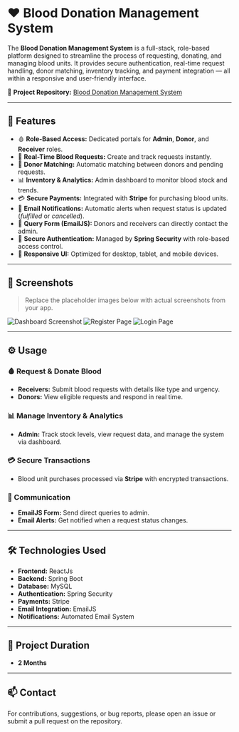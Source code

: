 # ❤️ Blood Donation Management System

The **Blood Donation Management System** is a full-stack, role-based platform designed to streamline the process of requesting, donating, and managing blood units. It provides secure authentication, real-time request handling, donor matching, inventory tracking, and payment integration — all within a responsive and user-friendly interface.

🔗 **Project Repository:** [Blood Donation Management System](https://github.com/AnkitJha13/Blood-Donation)

---

## 🌟 Features

- 🩸 **Role-Based Access:** Dedicated portals for **Admin**, **Donor**, and **Receiver** roles.
- 📡 **Real-Time Blood Requests:** Create and track requests instantly.
- 🧬 **Donor Matching:** Automatic matching between donors and pending requests.
- 📊 **Inventory & Analytics:** Admin dashboard to monitor blood stock and trends.
- 💳 **Secure Payments:** Integrated with **Stripe** for purchasing blood units.
- 📩 **Email Notifications:** Automatic alerts when request status is updated (*fulfilled* or *cancelled*).
- 📨 **Query Form (EmailJS):** Donors and receivers can directly contact the admin.
- 🔐 **Secure Authentication:** Managed by **Spring Security** with role-based access control.
- 📱 **Responsive UI:** Optimized for desktop, tablet, and mobile devices.

---

## 📸 Screenshots

> Replace the placeholder images below with actual screenshots from your app.

![Dashboard Screenshot](https://via.placeholder.com/900x500?text=Dashboard+Screenshot)
![Register Page](<img width="1893" height="923" alt="register" src="https://github.com/user-attachments/assets/60e5eccb-029e-4135-b328-6efdeeec1ca3" />
)
![Login Page](<img width="1903" height="914" alt="login" src="https://github.com/user-attachments/assets/24589e99-b72d-47c4-936c-25a0031fad56" />
)


---

## ⚙️ Usage

### 🩸 Request & Donate Blood
- **Receivers:** Submit blood requests with details like type and urgency.
- **Donors:** View eligible requests and respond in real time.

### 📊 Manage Inventory & Analytics
- **Admin:** Track stock levels, view request data, and manage the system via dashboard.

### 💳 Secure Transactions
- Blood unit purchases processed via **Stripe** with encrypted transactions.

### 📩 Communication
- **EmailJS Form:** Send direct queries to admin.
- **Email Alerts:** Get notified when a request status changes.

---

## 🛠️ Technologies Used

- **Frontend:** ReactJs  
- **Backend:** Spring Boot  
- **Database:** MySQL  
- **Authentication:** Spring Security  
- **Payments:** Stripe  
- **Email Integration:** EmailJS  
- **Notifications:** Automated Email System

---

## 📅 Project Duration

- **2 Months**

---

## 📫 Contact

For contributions, suggestions, or bug reports, please open an issue or submit a pull request on the repository.
